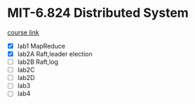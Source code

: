 # MIT-6.824 Distributed System

[course link](https://pdos.csail.mit.edu/6.824/index.html)

- [x] lab1 MapReduce
- [x] lab2A Raft,leader election
- [ ] lab2B Raft,log
- [ ] lab2C
- [ ] lab2D
- [ ] lab3
- [ ] lab4